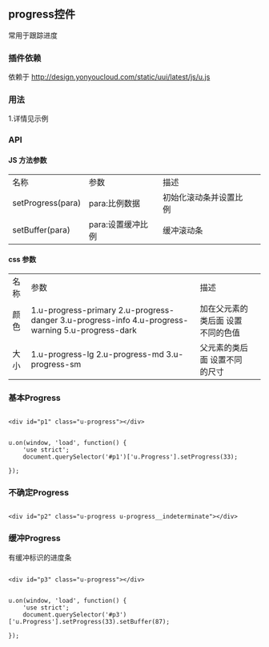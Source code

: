 ## progress控件

常用于跟踪进度

### 插件依赖

依赖于 http://design.yonyoucloud.com/static/uui/latest/js/u.js

### 用法

1.详情见示例

### API

#### JS 方法参数

<table>
  <tbody>
  	  <tr>
	    <td>名称</td>
	    <td>参数</td>
	    <td>描述</td>
	    <td></td>
	  </tr>
	  <tr>
	    <td>setProgress(para)</td>
	    <td>para:比例数据</td>
	    <td>初始化滚动条并设置比例</td>
	    <td></td>
	  </tr>
	  <tr>
	    <td>setBuffer(para)</td>
	    <td>para:设置缓冲比例</td>
	    <td>缓冲滚动条</td>
	    <td></td>
	  </tr>
	</tbody>
</table>

#### css 参数

<table>
  <tbody>
  	  <tr>
	    <td>名称</td>
	    <td>参数</td>
	    <td>描述</td>
	    <td></td>
	  </tr>
	  <tr>
	    <td>颜色</td>
	    <td>1.u-progress-primary 2.u-progress-danger 3.u-progress-info 4.u-progress-warning 5.u-progress-dark</td>
	    <td>加在父元素的类后面 设置不同的色值</td>
	    <td></td>
	  </tr>
	  <tr>
	    <td>大小</td>
	    <td>1.u-progress-lg 2.u-progress-md 3.u-progress-sm</td>
	    <td>父元素的类后面 设置不同的尺寸</td>
	    <td></td>
	  </tr>
	</tbody>
</table>


### 基本Progress

<div class="examples-code"><pre><code>
&lt;div id="p1" class="u-progress">&lt;/div></code></pre>
</div>


<pre class="examples-code"><code>
u.on(window, 'load', function() {
    'use strict';
    document.querySelector('#p1')['u.Progress'].setProgress(33);

});</code></pre>



### 不确定Progress

<div class="examples-code"><pre><code>
&lt;div id="p2" class="u-progress u-progress__indeterminate">&lt;/div></code></pre>
</div>





### 缓冲Progress

有缓冲标识的进度条

<div class="examples-code"><pre><code>
&lt;div id="p3" class="u-progress">&lt;/div></code></pre>
</div>


<pre class="examples-code"><code>
u.on(window, 'load', function() {
    'use strict';
    document.querySelector('#p3')['u.Progress'].setProgress(33).setBuffer(87);

});</code></pre>


